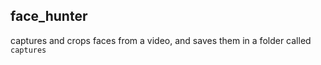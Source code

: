## face_hunter

captures and crops faces from a video, and saves them in a folder called `captures`
